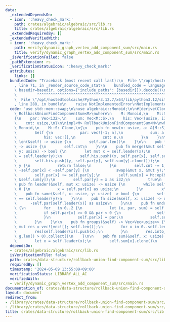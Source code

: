 ```yaml
---
data:
  _extendedDependsOn:
  - icon: ':heavy_check_mark:'
    path: crates/algebraic/algebraic/src/lib.rs
    title: crates/algebraic/algebraic/src/lib.rs
  _extendedRequiredBy: []
  _extendedVerifiedWith:
  - icon: ':heavy_check_mark:'
    path: verify/dynamic_graph_vertex_add_component_sum/src/main.rs
    title: verify/dynamic_graph_vertex_add_component_sum/src/main.rs
  _isVerificationFailed: false
  _pathExtension: rs
  _verificationStatusIcon: ':heavy_check_mark:'
  attributes:
    links: []
  bundledCode: "Traceback (most recent call last):\n  File \"/opt/hostedtoolcache/Python/3.12.7/x64/lib/python3.12/site-packages/onlinejudge_verify/documentation/build.py\"\
    , line 71, in _render_source_code_stat\n    bundled_code = language.bundle(stat.path,\
    \ basedir=basedir, options={'include_paths': [basedir]}).decode()\n          \
    \         ^^^^^^^^^^^^^^^^^^^^^^^^^^^^^^^^^^^^^^^^^^^^^^^^^^^^^^^^^^^^^^^^^^^^^^^^^^^^^^^^^\n\
    \  File \"/opt/hostedtoolcache/Python/3.12.7/x64/lib/python3.12/site-packages/onlinejudge_verify/languages/rust.py\"\
    , line 288, in bundle\n    raise NotImplementedError\nNotImplementedError\n"
  code: "use std::mem::swap;\n\nuse algebraic::Monoid;\n\n#[derive(Clone)]\npub struct\
    \ RollbackUnionFindComponentSum<M>\nwhere\n    M: Monoid,\n    M::S: Clone,\n\
    {\n    par: Vec<i32>,\n    sum: Vec<M::S>,\n    his: Vec<(usize, i32, M::S)>,\n\
    \    cnt: usize,\n}\n\nimpl<M> RollbackUnionFindComponentSum<M>\nwhere\n    M:\
    \ Monoid,\n    M::S: Clone,\n{\n    pub fn new(n: usize, a: &[M::S]) -> Self {\n\
    \        Self {\n            par: vec![-1; n],\n            sum: a.to_vec(),\n\
    \            his: vec![],\n            cnt: n,\n        }\n    }\n\n    pub fn\
    \ len(&self) -> usize {\n        self.par.len()\n    }\n\n    pub fn count(&self)\
    \ -> usize {\n        self.cnt\n    }\n\n    pub fn merge(&mut self, x: usize,\
    \ y: usize) -> bool {\n        let mut x = self.leader(x);\n        let mut y\
    \ = self.leader(y);\n        self.his.push((x, self.par[x], self.sum[x].clone()));\n\
    \        self.his.push((y, self.par[y], self.sum[y].clone()));\n        if x ==\
    \ y {\n            return false;\n        }\n        self.cnt -= 1;\n        if\
    \ -self.par[x] < -self.par[y] {\n            swap(&mut x, &mut y);\n        }\n\
    \        self.par[x] += self.par[y];\n        self.sum[x] = M::op(&self.sum[x],\
    \ &self.sum[y]);\n        self.par[y] = x as i32;\n        true\n    }\n\n   \
    \ pub fn leader(&self, mut x: usize) -> usize {\n        while self.par[x] >=\
    \ 0 {\n            x = self.par[x] as usize;\n        }\n        x\n    }\n\n\
    \    pub fn same(&self, x: usize, y: usize) -> bool {\n        self.leader(x)\
    \ == self.leader(y)\n    }\n\n    pub fn size(&self, x: usize) -> usize {\n  \
    \      -self.par[self.leader(x)] as usize\n    }\n\n    pub fn undo(&mut self)\
    \ {\n        for _ in 0..2 {\n            let (x, par, sum) = self.his.pop().unwrap();\n\
    \            if self.par[x] >= 0 && par < 0 {\n                self.cnt += 1;\n\
    \            }\n            self.par[x] = par;\n            self.sum[x] = sum;\n\
    \        }\n    }\n\n    pub fn groups(&self) -> Vec<Vec<usize>> {\n        let\
    \ mut res = vec![vec![]; self.len()];\n        for x in 0..self.len() {\n    \
    \        res[self.leader(x)].push(x);\n        }\n        res.into_iter().filter(|g|\
    \ g.len() > 0).collect()\n    }\n\n    pub fn sum(&self, x: usize) -> M::S {\n\
    \        let x = self.leader(x);\n        self.sum[x].clone()\n    }\n}\n"
  dependsOn:
  - crates/algebraic/algebraic/src/lib.rs
  isVerificationFile: false
  path: crates/data-structure/rollback-union-find-component-sum/src/lib.rs
  requiredBy: []
  timestamp: '2024-05-09 13:55:09+09:00'
  verificationStatus: LIBRARY_ALL_AC
  verifiedWith:
  - verify/dynamic_graph_vertex_add_component_sum/src/main.rs
documentation_of: crates/data-structure/rollback-union-find-component-sum/src/lib.rs
layout: document
redirect_from:
- /library/crates/data-structure/rollback-union-find-component-sum/src/lib.rs
- /library/crates/data-structure/rollback-union-find-component-sum/src/lib.rs.html
title: crates/data-structure/rollback-union-find-component-sum/src/lib.rs
---
```

